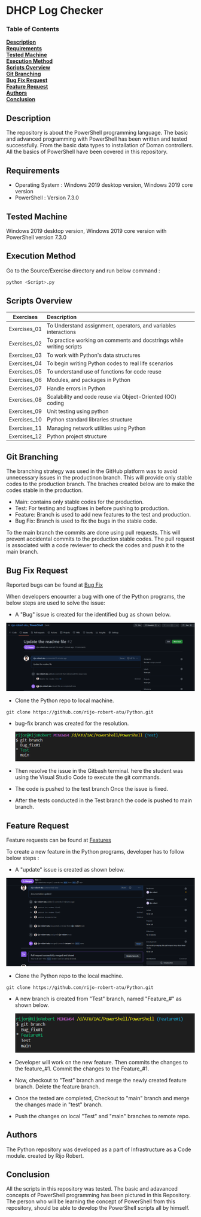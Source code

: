 # DHCP Log Checker

### Table of Contents
**[Description](#description)**<br>
**[Requirements](#requirements)**<br>
**[Tested Machine](#tested-on)**<br>
**[Execution Method](#sample-execution)**<br>
**[Scripts Overview](#overview)**<br>
**[Git Branching](#git-branching-strategy)**<br>
**[Bug Fix Request](#bug-fix-request)**<br>
**[Feature Request](#feature-request)**<br>
**[Authors](#authors)**<br>
**[Conclusion](#conclusion)**<br>

## Description
The repository is about the PowerShell programming language. The basic and advanced programming with PowerShell has been written and tested successfully. From the basic data types to installation of Doman controllers. All the basics of PowerShell have been covered in this repository.

## Requirements
- Operating System :  Windows 2019 desktop version, Windows 2019 core version
- PowerShell :   Version 7.3.0

## Tested Machine
Windows 2019 desktop version, Windows 2019 core version with PowerShell version 7.3.0

## Execution Method
Go to the Source/Exercise directory and run below command :

```python
python <Script>.py
```
## Scripts Overview

| Exercises   |      Description     | 
|----------| :---------------|
| Exercises_01 | To Understand assignment, operators, and variables interactions   | 
| Exercises_02 | To practice working on comments and docstrings while writing scripts   | 
| Exercises_03 | To work with Python's data structures |
| Exercises_04 | To begin writing Python codes to real life scenarios | 
| Exercises_05 | To understand use of functions for code reuse | 
| Exercises_06 | Modules, and packages in Python| 
| Exercises_07 | Handle errors in Python |
| Exercises_08 | Scalability and code reuse via Object-Oriented (OO) coding | 
| Exercises_09 | Unit testing using python | 
| Exercises_10 | Python standard libraries structure  |
| Exercises_11 | Managing network utilities using Python  | 
| Exercises_12 | Python project structure  |

## Git Branching

The branching strategy was used in the GitHub platform was to avoid unnecessary issues in the productinon branch. This will provide only stable codes to the production branch. The braches created below are to make the codes stable in the production.

- Main: contains only stable codes for the production.
- Test:  For testing and bugfixes in before pushing to production.
- Feature: Branch is used to add new features to the test and production.
- Bug Fix: Branch is used to fix the bugs in the stable code.

To the main branch the commits are done using pull requests. This will prevent accidental commits to the production stable codes. The pull request is associated with a code reviewer to check the codes and push it to the main branch.

## Bug Fix Request

Reported bugs can be found at [Bug Fix](https://github.com/rijo-robert-atu/PowerShell/blob/e61d6762c9c4941ce685673396caa10fb670e999/Documentation/Bugfix%231.png)  

When developers encounter a bug with one of the Python programs, the below steps are used to solve the issue:
- A "Bug" issue is created for the identified bug as shown below.  

![image](https://github.com/rijo-robert-atu/PowerShell/blob/e61d6762c9c4941ce685673396caa10fb670e999/Documentation/Bugfix%231.png)

- Clone the Python repo to local machine.


```
git clone https://github.com/rijo-robert-atu/Python.git
``` 

- bug-fix branch was created for the resolution.
  
  ![image](https://github.com/rijo-robert-atu/PowerShell/blob/e0eb7e0a6a9c49269313a295e53139a496dd6e58/Documentation/branch%20bugfix.png)

- Then resolve the issue in the Gitbash terminal. here the student was using the Visual Studio Code to execute the git commands.
- The code is pushed to the test branch Once the issue is fixed. 
- After the tests conducted in the Test branch the code is pushed to main branch.

 
## Feature Request

Feature requests can be found at [Features](https://github.com/rijo-robert-atu/PowerShell/blob/696d178928278eb0aafd047107f803f09a5c8b3b/Documentation/Feature%20branch%20merge.png)

To create a new feature in the Python programs, developer has to follow below steps :

- A "update" issue is created as shown below.

![image](https://github.com/rijo-robert-atu/PowerShell/blob/696d178928278eb0aafd047107f803f09a5c8b3b/Documentation/Feature%20branch%20merge.png)

- Clone the Python repo to the local machine.
```
git clone https://github.com/rijo-robert-atu/Python.git
``` 

- A new branch is created from "Test" branch, named "Feature_#<issue number>" as shown below.  

  ![image](https://github.com/rijo-robert-atu/PowerShell/blob/161b1ce2fa2934b27a0c0dd29f0b3886c8c46ec5/Documentation/Feature%20branch.png)
  
- Developer will work on the new feature. Then commits the changes to the feature_#1. Commit the changes to the Feature_#1.
- Now, checkout to "Test" branch and merge the newly created feature branch. Delete the feature branch.
- Once the tested are completed, Checkout to "main" branch and merge the changes made in "test" branch.
- Push the changes on local "Test" and "main" branches to remote repo.

## Authors

The Python repository was developed as a part of Infrastructure as a Code module. created by Rijo Robert.  

## Conclusion

All the scripts in this repository was tested. The basic and adavanced concepts of PowerShell programming has been pictured in this Repository. The person who will be learning the concept of PowerShell from this repository, should be able to develop the PowerShell scripts all by himself.